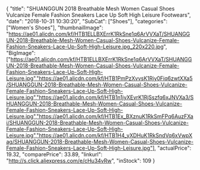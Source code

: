 {
	"title": "SHUANGGUN  2018 Breathable Mesh Women Casual Shoes Vulcanize Female Fashion Sneakers Lace Up Soft High Leisure Footwears",
	"date": "2018-10-31 10:30:20",
	"SubCat": ["Shoes"],
	"categories": ["Women's Shoes"],
	"thumbnailImage": "https://ae01.alicdn.com/kf/HTB1ELLBXErrK1RkSne1q6ArVVXaT/SHUANGGUN-2018-Breathable-Mesh-Women-Casual-Shoes-Vulcanize-Female-Fashion-Sneakers-Lace-Up-Soft-High-Leisure.jpg_220x220.jpg",
	"BigImage": ["https://ae01.alicdn.com/kf/HTB1ELLBXErrK1RkSne1q6ArVVXaT/SHUANGGUN-2018-Breathable-Mesh-Women-Casual-Shoes-Vulcanize-Female-Fashion-Sneakers-Lace-Up-Soft-High-Leisure.jpg","https://ae01.alicdn.com/kf/HTB1PmPzXvvsK1Rjy0Fiq6zwtXXa5/SHUANGGUN-2018-Breathable-Mesh-Women-Casual-Shoes-Vulcanize-Female-Fashion-Sneakers-Lace-Up-Soft-High-Leisure.jpg","https://ae01.alicdn.com/kf/HTB1n1jyXEvrK1RjSszfq6xJNVXa3/SHUANGGUN-2018-Breathable-Mesh-Women-Casual-Shoes-Vulcanize-Female-Fashion-Sneakers-Lace-Up-Soft-High-Leisure.jpg","https://ae01.alicdn.com/kf/HTB1Ex_BXznuK1RkSmFPq6AuzFXai/SHUANGGUN-2018-Breathable-Mesh-Women-Casual-Shoes-Vulcanize-Female-Fashion-Sneakers-Lace-Up-Soft-High-Leisure.jpg","https://ae01.alicdn.com/kf/HTB1H4_yXDHuK1RkSndVq6xVwpXag/SHUANGGUN-2018-Breathable-Mesh-Women-Casual-Shoes-Vulcanize-Female-Fashion-Sneakers-Lace-Up-Soft-High-Leisure.jpg"],
	"actualPrice": 19.32,
	"comparePrice": 33.89,
	"linkurl": "http://s.click.aliexpress.com/e/cHu34vRw",
	"inStock": 109
}
